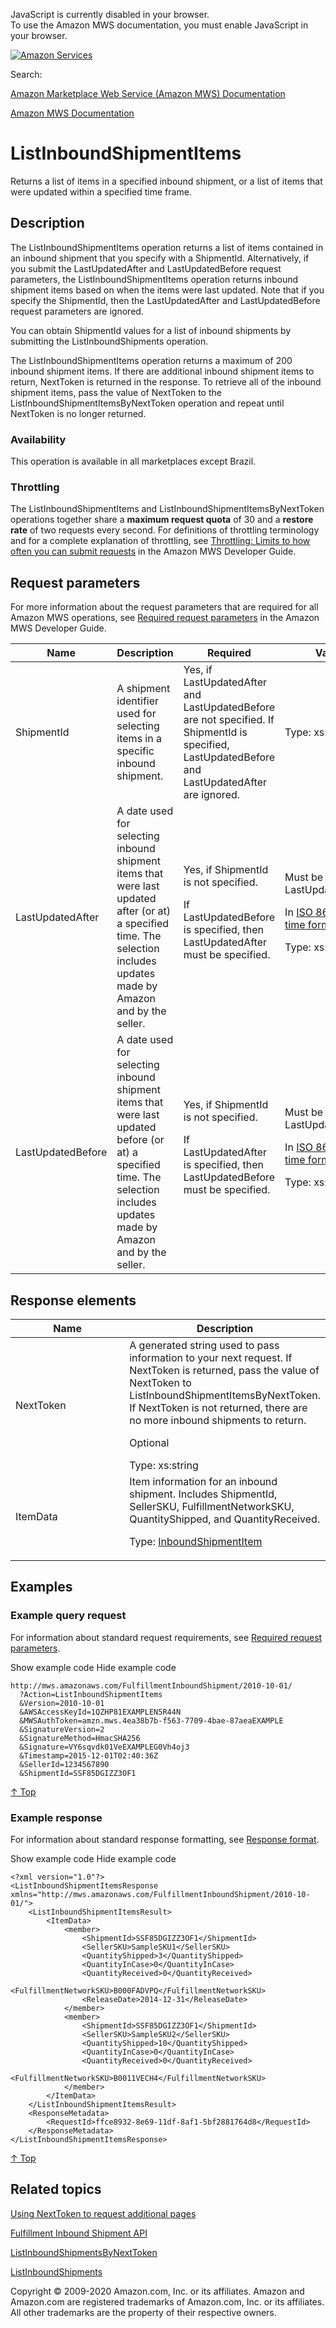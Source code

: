 <div id="MWSDX_noscript">

JavaScript is currently disabled in your browser.  
To use the Amazon MWS documentation, you must enable JavaScript in your
browser.

</div>

<div id="MWSDX_divtop">

[![Amazon
Services](https://images-na.ssl-images-amazon.com/images/G/08/mwsportal/fr_FR/amazonservices.gif "Amazon Services")](http://services.amazon.fr)

<div id="MWSDX_search">

<span id="MWSDX_searchlbl">Search:</span>

</div>

  
<span id="MWSDX_titlebar">[Amazon Marketplace Web Service (Amazon MWS)
Documentation](https://developer.amazonservices.fr/gp/mws/docs.html)</span>

</div>

<div id="MWSDX_divbottom">

<div id="MWSDX_divleft">

<div id="MWSDX_toc">

</div>

</div>

<div id="MWSDX_divright">

<div id="MWSDX_content">

<span id="MWSDX_breadcrumbs">[Amazon MWS
Documentation](https://developer.amazonservices.fr/gp/mws/docs.html)</span>

<div id="FBAInbound_ListInboundShipmentItems" class="nested0">

# ListInboundShipmentItems

<div class="body">

<span class="ph">Returns a list of items in a specified inbound
shipment, or a list of items that were updated within a specified time
frame.</span>

</div>

<div id="Description" class="topic concept nested1">

## Description

<div class="body conbody">

<div class="section">

The <span class="keyword apiname">ListInboundShipmentItems</span>
operation returns a list of items contained in an inbound shipment that
you specify with a <span class="keyword parmname">ShipmentId</span>.
Alternatively, if you submit the <span
class="keyword parmname">LastUpdatedAfter</span> and <span
class="keyword parmname">LastUpdatedBefore</span> request parameters,
the <span class="keyword apiname">ListInboundShipmentItems</span>
operation returns inbound shipment items based on when the items were
last updated. Note that if you specify the <span
class="keyword parmname">ShipmentId</span>, then the <span
class="keyword parmname">LastUpdatedAfter</span> and <span
class="keyword parmname">LastUpdatedBefore</span> request parameters are
ignored.

You can obtain <span class="keyword parmname">ShipmentId</span> values
for a list of inbound shipments by submitting the <span
class="keyword apiname">ListInboundShipments</span> operation.

The <span class="keyword apiname">ListInboundShipmentItems</span>
operation returns a maximum of 200 inbound shipment items. If there are
additional inbound shipment items to return, <span
class="keyword parmname">NextToken</span> is returned in the response.
To retrieve all of the inbound shipment items, pass the value of <span
class="keyword parmname">NextToken</span> to the <span
class="keyword apiname">ListInboundShipmentItemsByNextToken</span>
operation and repeat until <span
class="keyword parmname">NextToken</span> is no longer returned.

</div>

<div class="section">

### Availability

This operation is available in all marketplaces except Brazil.

</div>

<div class="section">

### Throttling

The <span class="keyword apiname">ListInboundShipmentItems</span> and
<span class="keyword apiname">ListInboundShipmentItemsByNextToken</span>
operations together share a **maximum request quota** of 30 and a
**restore rate** of two requests every second. <span class="ph">For
definitions of throttling terminology and for a complete explanation of
throttling, see
<a href="../dev_guide/DG_Throttling.md" class="xref">Throttling: Limits to how often you can submit requests</a>
in the <span class="ph">Amazon MWS Developer Guide</span>.</span>

</div>

</div>

</div>

<div id="RequestParameters" class="topic reference nested1">

## Request parameters

<div class="body refbody">

<div class="section">

<span class="ph">For more information about the request parameters that
are required for all <span class="ph">Amazon MWS</span> operations, see
<a href="../dev_guide/DG_RequiredRequestParameters.md" class="xref">Required request parameters</a>
in the <span class="ph">Amazon MWS Developer Guide</span>.</span>

</div>

<div class="tablenoborder">

<table id="RequestParameters__RequestParametersTable" class="table" data-cellpadding="4" data-cellspacing="0" data-summary="" data-frame="border" data-border="1" data-rules="all">
<colgroup>
<col style="width: 25%" />
<col style="width: 25%" />
<col style="width: 25%" />
<col style="width: 25%" />
</colgroup>
<thead class="thead" data-align="left">
<tr class="header row">
<th id="d72292e194" class="entry" data-valign="top" width="20.408163265306126%">Name</th>
<th id="d72292e197" class="entry" data-valign="top" width="30.000000000000004%">Description</th>
<th id="d72292e200" class="entry" data-valign="top" width="24.28571428571429%">Required</th>
<th id="d72292e203" class="entry" data-valign="top" width="25.306122448979597%">Values</th>
</tr>
</thead>
<tbody class="tbody">
<tr class="odd row">
<td class="entry" data-valign="top" width="20.408163265306126%" headers="d72292e194 "><span class="keyword parmname">ShipmentId</span></td>
<td class="entry" data-valign="top" width="30.000000000000004%" headers="d72292e197 ">A shipment identifier used for selecting items in a specific inbound shipment.</td>
<td class="entry" data-valign="top" width="24.28571428571429%" headers="d72292e200 ">Yes, if <span class="keyword parmname">LastUpdatedAfter</span> and <span class="keyword parmname">LastUpdatedBefore</span> are not specified. If <span class="keyword parmname">ShipmentId</span> is specified, <span class="keyword parmname">LastUpdatedBefore</span> and <span class="keyword parmname">LastUpdatedAfter</span> are ignored.</td>
<td class="entry" data-valign="top" width="25.306122448979597%" headers="d72292e203 "><span class="ph">Type: xs:string</span></td>
</tr>
<tr class="even row">
<td class="entry" data-valign="top" width="20.408163265306126%" headers="d72292e194 "><span class="keyword parmname">LastUpdatedAfter</span></td>
<td class="entry" data-valign="top" width="30.000000000000004%" headers="d72292e197 ">A date used for selecting inbound shipment items that were last updated after (or at) a specified time. The selection includes updates made by Amazon and by the seller.</td>
<td class="entry" data-valign="top" width="24.28571428571429%" headers="d72292e200 ">Yes, if <span class="keyword parmname">ShipmentId</span> is not specified.
<p>If <span class="keyword parmname">LastUpdatedBefore</span> is specified, then <span class="keyword parmname">LastUpdatedAfter</span> must be specified.</p></td>
<td id="RequestParameters__LastUpdatedAfter_values" class="entry" data-valign="top" width="25.306122448979597%" headers="d72292e203 ">Must be earlier than <span class="keyword parmname">LastUpdatedBefore</span>.
<p>In <span class="ph"><a href="../dev_guide/DG_ISO8601.md" class="xref">ISO 8601 date time format</a></span>.</p>
<p><span class="ph">Type: xs:dateTime</span></p></td>
</tr>
<tr class="odd row">
<td class="entry" data-valign="top" width="20.408163265306126%" headers="d72292e194 "><span class="keyword parmname">LastUpdatedBefore</span></td>
<td class="entry" data-valign="top" width="30.000000000000004%" headers="d72292e197 ">A date used for selecting inbound shipment items that were last updated before (or at) a specified time. The selection includes updates made by Amazon and by the seller.</td>
<td class="entry" data-valign="top" width="24.28571428571429%" headers="d72292e200 ">Yes, if <span class="keyword parmname">ShipmentId</span> is not specified.
<p>If <span class="keyword parmname">LastUpdatedAfter</span> is specified, then <span class="keyword parmname">LastUpdatedBefore</span> must be specified.</p></td>
<td class="entry" data-valign="top" width="25.306122448979597%" headers="d72292e203 ">Must be later than <span class="keyword parmname">LastUpdatedAfter</span>.
<p>In <span class="ph"><a href="../dev_guide/DG_ISO8601.md" class="xref">ISO 8601 date time format</a></span>.</p>
<p><span class="ph">Type: xs:dateTime</span></p></td>
</tr>
</tbody>
</table>

</div>

</div>

</div>

<div id="ResponseElements" class="topic reference nested1">

## Response elements

<div class="body refbody">

<div class="tablenoborder">

<table id="ResponseElements__ResponseElementsTable" class="table" data-cellpadding="4" data-cellspacing="0" data-summary="" data-frame="border" data-border="1" data-rules="all">
<colgroup>
<col style="width: 50%" />
<col style="width: 50%" />
</colgroup>
<thead class="thead" data-align="left">
<tr class="header row">
<th id="d72292e356" class="entry" data-valign="top" width="17.482517482517483%">Name</th>
<th id="d72292e359" class="entry" data-valign="top" width="82.51748251748252%">Description</th>
</tr>
</thead>
<tbody class="tbody">
<tr class="odd row">
<td class="entry" data-valign="top" width="17.482517482517483%" headers="d72292e356 "><span class="keyword parmname">NextToken</span></td>
<td class="entry" data-valign="top" width="82.51748251748252%" headers="d72292e359 ">A generated string used to pass information to your next request. If <span class="keyword parmname">NextToken</span> is returned, pass the value of <span class="keyword parmname">NextToken</span> to <span class="keyword apiname">ListInboundShipmentItemsByNextToken</span>. If <span class="keyword parmname">NextToken</span> is not returned, there are no more inbound shipments to return.
<p>Optional</p>
<span class="ph">Type: xs:string</span></td>
</tr>
<tr class="even row">
<td class="entry" data-valign="top" width="17.482517482517483%" headers="d72292e356 "><span class="keyword parmname">ItemData</span></td>
<td class="entry" data-valign="top" width="82.51748251748252%" headers="d72292e359 ">Item information for an inbound shipment. Includes <span class="keyword parmname">ShipmentId</span>, <span class="keyword parmname">SellerSKU</span>, <span class="keyword parmname">FulfillmentNetworkSKU</span>, <span class="keyword parmname">QuantityShipped</span>, and <span class="keyword parmname">QuantityReceived</span>.
<p>Type: <a href="FBAInbound_Datatypes.md#InboundShipmentItem" class="xref" title="Item information for an inbound shipment. Submitted with a call to the CreateInboundShipment or UpdateInboundShipment operation.">InboundShipmentItem</a></p></td>
</tr>
</tbody>
</table>

</div>

</div>

</div>

<div id="Examples" class="topic reference nested1">

## Examples

<div class="body refbody">

<div class="section">

### Example query request

<span class="ph">For information about standard request requirements,
see
<a href="../dev_guide/DG_RequiredRequestParameters.md" class="xref">Required request parameters</a>.</span>

<span class="ph expander"> <span class="keyword parmname xshow">Show
example code</span> <span class="keyword parmname xhide">Hide example
code</span> </span>

<div class="sectiondiv content">

``` pre
http://mws.amazonaws.com/FulfillmentInboundShipment/2010-10-01/
  ?Action=ListInboundShipmentItems
  &Version=2010-10-01
  &AWSAccessKeyId=1QZHP81EXAMPLEN5R44N
  &MWSAuthToken=amzn.mws.4ea38b7b-f563-7709-4bae-87aeaEXAMPLE
  &SignatureVersion=2
  &SignatureMethod=HmacSHA256
  &Signature=VY6sqvdk01VeEXAMPLEG0Vh4oj3
  &Timestamp=2015-12-01T02:40:36Z
  &SellerId=1234567890
  &ShipmentId=SSF85DGIZZ3OF1
```

<a href="#Examples" class="xref">↑ Top</a>

</div>

</div>

<div class="section">

### Example response

<span class="ph">For information about standard response formatting, see
<a href="../dev_guide/DG_ResponseFormat.md" class="xref">Response format</a>.</span>

<span class="ph expander"> <span class="keyword parmname xshow">Show
example code</span> <span class="keyword parmname xhide">Hide example
code</span> </span>

<div class="sectiondiv content">

``` pre
<?xml version="1.0"?>
<ListInboundShipmentItemsResponse xmlns="http://mws.amazonaws.com/FulfillmentInboundShipment/2010-10-01/">
    <ListInboundShipmentItemsResult>
        <ItemData>
            <member>
                <ShipmentId>SSF85DGIZZ3OF1</ShipmentId>
                <SellerSKU>SampleSKU1</SellerSKU>
                <QuantityShipped>3</QuantityShipped>
                <QuantityInCase>0</QuantityInCase>
                <QuantityReceived>0</QuantityReceived>
                <FulfillmentNetworkSKU>B000FADVPQ</FulfillmentNetworkSKU>
                <ReleaseDate>2014-12-31</ReleaseDate>
            </member>
            <member>
                <ShipmentId>SSF85DGIZZ3OF1</ShipmentId>
                <SellerSKU>SampleSKU2</SellerSKU>
                <QuantityShipped>10</QuantityShipped>
                <QuantityInCase>0</QuantityInCase>
                <QuantityReceived>0</QuantityReceived>
                <FulfillmentNetworkSKU>B0011VECH4</FulfillmentNetworkSKU>
            </member>
        </ItemData>
    </ListInboundShipmentItemsResult>
    <ResponseMetadata>
        <RequestId>ffce8932-8e69-11df-8af1-5bf2881764d8</RequestId>
    </ResponseMetadata>
</ListInboundShipmentItemsResponse>
```

<a href="#Examples" class="xref">↑ Top</a>

</div>

</div>

</div>

</div>

<div id="RelatedTopics" class="topic nested1">

## Related topics

<div class="body">

<a href="../dev_guide/DG_NextToken.md" class="xref">Using NextToken to request additional pages</a>

<a href="../fba_inbound/FBAInbound_Overview.md" class="xref">Fulfillment Inbound Shipment API</a>

<a href="FBAInbound_ListInboundShipmentsByNextToken.md" class="xref" title="Returns the next page of inbound shipments using the NextToken parameter.">ListInboundShipmentsByNextToken</a>

<a href="FBAInbound_ListInboundShipments.md" class="xref" title="Returns a list of inbound shipments based on criteria that you specify.">ListInboundShipments</a>

</div>

</div>

</div>

<div id="MWSDX_footer">

Copyright © 2009-2020 Amazon.com, Inc. or its affiliates. Amazon and
Amazon.com are registered trademarks of Amazon.com, Inc. or its
affiliates. All other trademarks are the property of their respective
owners.

</div>

</div>

</div>

<div style="clear: both;">

</div>

</div>
